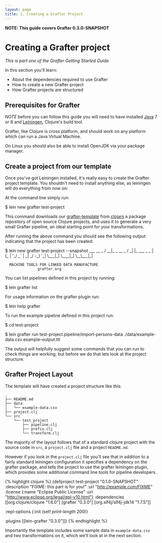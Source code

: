 ```yaml
---
layout: page
title: 1. Creating a Grafter Project
---
```


**NOTE: This guide covers Grafter 0.3.0-SNAPSHOT**

# Creating a Grafter project

*This is part one of the Grafter Getting Started Guide.*

In this section you'll learn:

- About the dependencies required to use Grafter
- How to create a new Grafter project
- How Grafter projects are structured

## Prerequisites for Grafter

_NOTE_ before you can follow this guide you will need to have
installed
[Java](http://www.oracle.com/technetwork/java/javase/downloads/index.html)
7 or 8 and [Leiningen](http://leiningen.org/), Clojure's build tool.

Grafter, like Clojure is cross platform, and should work on any
platform which can run a Java Virtual Machine.

On Linux you should also be able to install OpenJDK via your package
manager.

## Create a project from our template

Once you've got Leiningen installed, it's really easy to create the
Grafter project template.  You shouldn't need to install anything
else, as leiningen will do everything from now on:

At the command line simply run:

<div class="terminal-wrapper">
  <div class="terminal-inner">$ lein new grafter test-project</div>
</div>

This command downloads our
[grafter-template](https://github.com/Swirrl/grafter-template) from
[clojars](http://clojars.org/) a package repository of open source
Clojure projects, and uses it to generate a very small Grafter
pipeline, an ideal starting point for your transformations.

After running the above command you should see the following output
indicating that the project has been created:

<div class="terminal-wrapper">
  <div class="terminal-inner">$ lein new grafter test-project --snapshot
            ___           __ _
           / __|_ _ __ _ / _| |_ ___ _ _
          | (_ | '_/ _` |  _|  _/ -_) '_|
           \___|_| \__,_|_|  \__\___|_|

      MACHINE TOOLS FOR LINKED DATA MANUFACTURE
                   grafter.org

You can list pipelines defined in this project by running:

  $ lein grafter list

For usage information on the grafter plugin run:

  $ lein help grafter

To run the example pipeline defined in this project run:

  $ cd test-project

  $ lein grafter run test-project.pipeline/import-persons-data ./data/example-data.csv example-output.ttl
</div>
</div>

The output will helpfully suggest some commands that you can run to
check things are working; but before we do that lets look at the
project structure.

## Grafter Project Layout

The template will have created a project structure like this:

    .
    ├── README.md
    ├── data
    │   └── example-data.csv
    ├── project.clj
    └── src
        └── test_project
            ├── pipeline.clj
            ├── prefix.clj
            └── transform.clj


The majority of the layout follows that of a standard clojure project
with the source code in `src`, a `project.clj` file and a project
`README.md`.

However if you look in the `project.clj` file you'll see that in
addition to a fairly standard leiningen configuration it specifies a
dependency on the grafter package, and tells the project to use the
grafter leiningen plugin, which provides some additional command line
tools for pipeline developers.

{% highlight clojure %}
(defproject test-project "0.1.0-SNAPSHOT"
  :description "FIXME: this part is for you!"
  :url "http://example.com/FIXME"
  :license {:name "Eclipse Public License"
            :url "http://www.eclipse.org/legal/epl-v10.html"}
  :dependencies [[org.clojure/clojure "1.6.0"]
                 [grafter "0.3.0"]
                 [org.slf4j/slf4j-jdk14 "1.7.5"]]

  :repl-options {:init (set! *print-length* 200)}

  :plugins [[lein-grafter "0.3.0"]])
  {% endhighlight %}

Importantly the template includes some sample data in
`example-data.csv` and two transformations on it, which we'll look at
in the next section.
